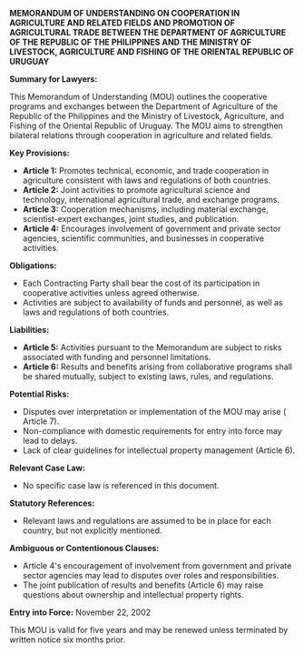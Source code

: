 **MEMORANDUM OF UNDERSTANDING ON COOPERATION IN AGRICULTURE AND RELATED FIELDS AND PROMOTION OF AGRICULTURAL TRADE BETWEEN THE DEPARTMENT OF AGRICULTURE OF THE REPUBLIC OF THE PHILIPPINES AND THE MINISTRY OF LIVESTOCK, AGRICULTURE AND FISHING OF THE ORIENTAL REPUBLIC OF URUGUAY**

**Summary for Lawyers:**

This Memorandum of Understanding (MOU) outlines the cooperative programs and exchanges between the Department of Agriculture of the Republic of the Philippines and the Ministry of Livestock, Agriculture, and Fishing of the Oriental Republic of Uruguay. The MOU aims to strengthen bilateral relations through cooperation in agriculture and related fields.

**Key Provisions:**

* **Article 1:** Promotes technical, economic, and trade cooperation in agriculture consistent with laws and regulations of both countries.
* **Article 2:** Joint activities to promote agricultural science and technology, international agricultural trade, and exchange programs.
* **Article 3:** Cooperation mechanisms, including material exchange, scientist-expert exchanges, joint studies, and publication.
* **Article 4:** Encourages involvement of government and private sector agencies, scientific communities, and businesses in cooperative activities.

**Obligations:**

* Each Contracting Party shall bear the cost of its participation in cooperative activities unless agreed otherwise.
* Activities are subject to availability of funds and personnel, as well as laws and regulations of both countries.

**Liabilities:**

* **Article 5:** Activities pursuant to the Memorandum are subject to risks associated with funding and personnel limitations.
* **Article 6:** Results and benefits arising from collaborative programs shall be shared mutually, subject to existing laws, rules, and regulations.

**Potential Risks:**

* Disputes over interpretation or implementation of the MOU may arise ( Article 7).
* Non-compliance with domestic requirements for entry into force may lead to delays.
* Lack of clear guidelines for intellectual property management (Article 6).

**Relevant Case Law:**

* No specific case law is referenced in this document.

**Statutory References:**

* Relevant laws and regulations are assumed to be in place for each country, but not explicitly mentioned.

**Ambiguous or Contentionous Clauses:**

* Article 4's encouragement of involvement from government and private sector agencies may lead to disputes over roles and responsibilities.
* The joint publication of results and benefits (Article 6) may raise questions about ownership and intellectual property rights.

**Entry into Force:** November 22, 2002

This MOU is valid for five years and may be renewed unless terminated by written notice six months prior.